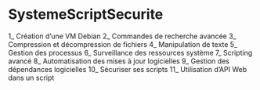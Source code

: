 # SystemeScriptSecurite

1_ Création d’une VM Debian
2_ Commandes de recherche avancée
3_ Compression et décompression de fichiers
4_ Manipulation de texte
5_ Gestion des processus
6_ Surveillance des ressources système
7_ Scripting avancé
8_ Automatisation des mises à jour logicielles
9_ Gestion des dépendances logicielles
10_ Sécuriser ses scripts
11_ Utilisation d’API Web dans un script
